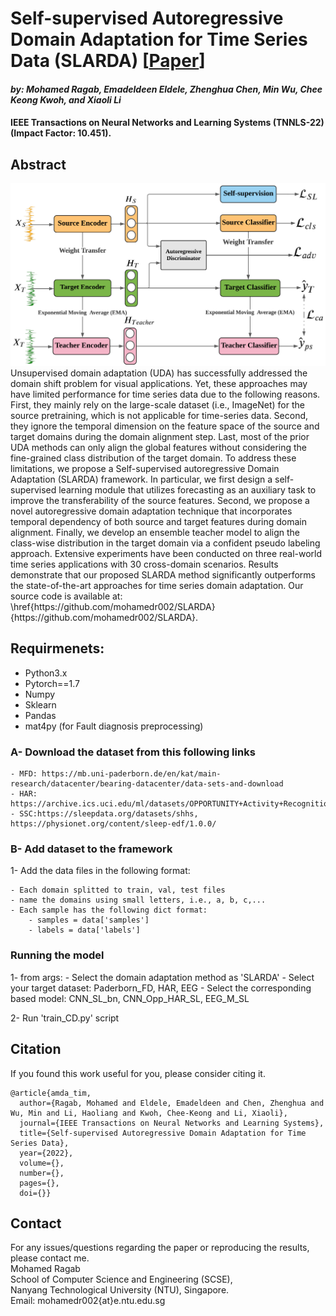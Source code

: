 # Self-supervised Autoregressive Domain Adaptation for Time Series Data (SLARDA) [[Paper](https://arxiv.org/abs/2111.14834)]
#### *by: Mohamed Ragab, Emadeldeen Eldele, Zhenghua Chen, Min Wu, Chee Keong Kwoh, and  Xiaoli Li*
#### IEEE Transactions on Neural Networks and Learning Systems (TNNLS-22) (Impact Factor: 10.451).

## Abstract
<img src="SLARDA_1.PNG" width="1000">
Unsupervised domain adaptation (UDA) has successfully addressed the domain shift problem for visual applications. Yet, these approaches may have limited performance for time series data due to the following reasons. First, they mainly rely on the large-scale dataset (i.e., ImageNet) for the source pretraining, which is not applicable for time-series data. Second, they ignore the temporal dimension on the feature space of the source and target domains during the domain alignment step. Last, most of the prior UDA methods can only align the global features without considering the fine-grained class distribution of the target domain. To address these limitations, we propose a Self-supervised autoregressive Domain Adaptation (SLARDA) framework. In particular, we first design a self-supervised learning module that utilizes forecasting as an auxiliary task to improve the transferability of the source features. Second, we propose a novel autoregressive domain adaptation technique that incorporates temporal dependency of both source and target features during domain alignment. Finally, we develop an ensemble teacher model to align the class-wise distribution in the target domain via a confident pseudo labeling approach.
Extensive experiments have been conducted on three real-world time series applications with 30 cross-domain scenarios. Results demonstrate that our proposed SLARDA method significantly outperforms the state-of-the-art approaches for time series domain adaptation. Our source code is available at: \href{https://github.com/mohamedr002/SLARDA}{https://github.com/mohamedr002/SLARDA}.

## Requirmenets:
- Python3.x
- Pytorch==1.7
- Numpy
- Sklearn
- Pandas
- mat4py (for Fault diagnosis preprocessing)

### A- Download the dataset from this following links
    - MFD: https://mb.uni-paderborn.de/en/kat/main-research/datacenter/bearing-datacenter/data-sets-and-download
    - HAR: https://archive.ics.uci.edu/ml/datasets/OPPORTUNITY+Activity+Recognitio
    - SSC:https://sleepdata.org/datasets/shhs, https://physionet.org/content/sleep-edf/1.0.0/
### B-  Add dataset to the framework
1- Add the data files in the following format:

    - Each domain splitted to train, val, test files
    - name the domains using small letters, i.e., a, b, c,...
    - Each sample has the following dict format: 
        - samples = data['samples']
        - labels = data['labels']
### Running the model 

1- from args:
    - Select the domain adaptation method as 'SLARDA'
    - Select your target dataset: Paderborn_FD, HAR, EEG
    - Select the corresponding based model: CNN_SL_bn, CNN_Opp_HAR_SL, EEG_M_SL

2- Run 'train_CD.py' script

## Citation
If you found this work useful for you, please consider citing it.
```
@article{amda_tim,
  author={Ragab, Mohamed and Eldele, Emadeldeen and Chen, Zhenghua and Wu, Min and Li, Haoliang and Kwoh, Chee-Keong and Li, Xiaoli},
  journal={IEEE Transactions on Neural Networks and Learning Systems}, 
  title={Self-supervised Autoregressive Domain Adaptation for Time Series Data}, 
  year={2022},
  volume={},
  number={},
  pages={},
  doi={}}
```

## Contact
For any issues/questions regarding the paper or reproducing the results, please contact me.   
Mohamed Ragab    
School of Computer Science and Engineering (SCSE),   
Nanyang Technological University (NTU), Singapore.   
Email: mohamedr002{at}e.ntu.edu.sg   
